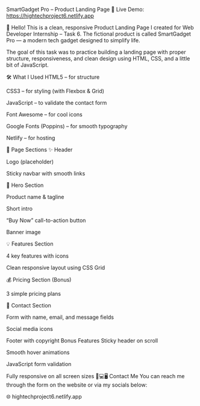  SmartGadget Pro – Product Landing Page
🔗 Live Demo: https://hightechproject6.netlify.app

👋 Hello!
This is a clean, responsive Product Landing Page I created for Web Developer Internship – Task 6. The fictional product is called SmartGadget Pro — a modern tech gadget designed to simplify life.

The goal of this task was to practice building a landing page with proper structure, responsiveness, and clean design using HTML, CSS, and a little bit of JavaScript.

🛠 What I Used
HTML5 – for structure

CSS3 – for styling (with Flexbox & Grid)

JavaScript – to validate the contact form

Font Awesome – for cool icons

Google Fonts (Poppins) – for smooth typography

Netlify – for hosting

📄 Page Sections
✨ Header

Logo (placeholder)

Sticky navbar with smooth links

🎯 Hero Section

Product name & tagline

Short intro

“Buy Now” call-to-action button

Banner image

💡 Features Section

4 key features with icons

Clean responsive layout using CSS Grid

💰 Pricing Section (Bonus)

3 simple pricing plans

📨 Contact Section

Form with name, email, and message fields

Social media icons

Footer with copyright
Bonus Features
Sticky header on scroll

Smooth hover animations

JavaScript form validation

Fully responsive on all screen sizes 📱💻🖥️
Contact Me
You can reach me through the form on the website or via my socials below:

🌐 hightechproject6.netlify.app
